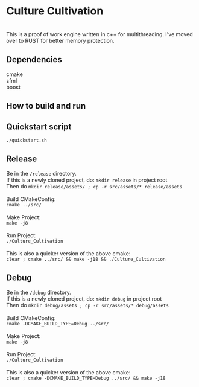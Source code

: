 # Culture Cultivation
\
This is a proof of work engine written in c++ for multithreading. I've moved over to RUST for better memory protection.

## Dependencies
cmake\
sfml\
boost
## How to build and run

## Quickstart script 
`./quickstart.sh`

## Release 
Be in the `/release` directory.\
If this is a newly cloned project, do: `mkdir release` in project root\
Then do `mkdir release/assets/ ; cp -r src/assets/* release/assets`\
\
Build CMakeConfig:\
`cmake ../src/`\
\
Make Project:\
`make -j8`\
\
Run Project:\
`./Culture_Cultivation`\
\
This is also a quicker version of the above cmake:\
`clear ; cmake ../src/ && make -j18 && ./Culture_Cultivation`

## Debug

Be in the `/debug` directory.\
If this is a newly cloned project, do: `mkdir debug` in project root\
Then do `mkdir debug/assets ; cp -r src/assets/* debug/assets`\
\
Build CMakeConfig:\
`cmake -DCMAKE_BUILD_TYPE=Debug ../src/`\
\
Make Project:\
`make -j8`\
\
Run Project:\
`./Culture_Cultivation`\
\
This is also a quicker version of the above cmake:\
`clear ; cmake -DCMAKE_BUILD_TYPE=Debug ../src/ && make -j18`
